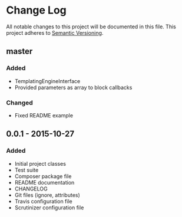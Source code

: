 # Change Log
All notable changes to this project will be documented in this file.
This project adheres to [Semantic Versioning](http://semver.org/).

## master

### Added
- TemplatingEngineInterface
- Provided parameters as array to block callbacks

### Changed
- Fixed README example

## 0.0.1 - 2015-10-27

### Added
- Initial project classes
- Test suite
- Composer package file
- README documentation
- CHANGELOG
- Git files (ignore, attributes)
- Travis configuration file
- Scrutinizer configuration file
